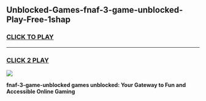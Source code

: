 
## Unblocked-Games-fnaf-3-game-unblocked-Play-Free-1shap
<h3>
<a href="https://premium76.site?title=fnaf-3-game-unblocked&ref=18A1">CLICK TO PLAY</a></h3>
<hr>

<h3>
<a href="https://premium76.site?title=fnaf-3-game-unblocked&ref=18A1">CLICK 2 PLAY</a>
  
</h3>

<a href="https://premium76.site?title=fnaf-3-game-unblocked&ref=18A1"><img src="https://clearcache.store/games.png"></a>


**fnaf-3-game-unblocked games unblocked: Your Gateway to Fun and Accessible Online Gaming**
